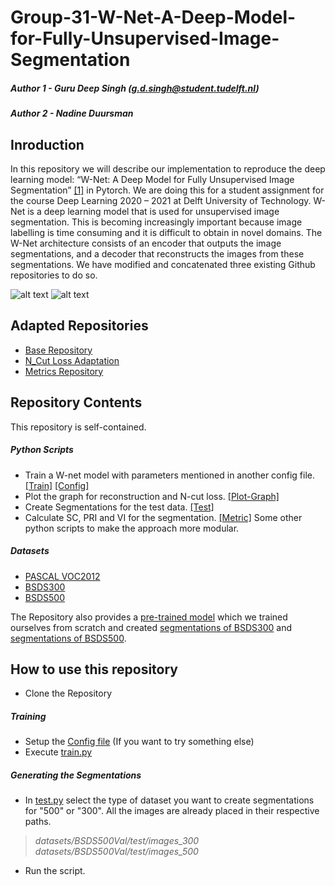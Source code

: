 # Group-31-W-Net-A-Deep-Model-for-Fully-Unsupervised-Image-Segmentation
##### Author 1 - Guru Deep Singh (g.d.singh@student.tudelft.nl)   
##### Author 2 - Nadine Duursman

## Inroduction
In this repository we will describe our implementation to reproduce the deep learning model: “W-Net: A Deep Model for Fully Unsupervised Image Segmentation” [[1]](https://arxiv.org/abs/1711.08506) in Pytorch. We are doing this for a student assignment for the course Deep Learning 2020 – 2021 at Delft University of Technology. 
W-Net is a deep learning model that is used for unsupervised image segmentation. This is becoming increasingly important because image labelling is time consuming and it is difficult to obtain in novel domains. The W-Net architecture consists of an encoder that outputs the image segmentations, and a decoder that reconstructs the images from these segmentations. We have modified and concatenated three existing Github repositories to do so. 

![alt text](https://github.com/Guru-Deep-Singh/Group-31-W-Net-A-Deep-Model-for-Fully-Unsupervised-Image-Segmentation/blob/main/Preds/pred_300/Figure_6.png)
![alt text](https://github.com/Guru-Deep-Singh/Group-31-W-Net-A-Deep-Model-for-Fully-Unsupervised-Image-Segmentation/blob/main/Preds/pred_300/Figure_5.png)
## Adapted Repositories
- [Base Repository](https://github.com/gr-b/W-Net-Pytorch)
- [N_Cut Loss Adaptation](https://github.com/fkodom/wnet-unsupervised-image-segmentation)
- [Metrics Repository](https://github.com/KuangHaofei/BSD500-Segmentation-Evaluator)

## Repository Contents
This repository is self-contained.
##### Python Scripts
- Train a W-net model with parameters mentioned in another config file. [[Train]](https://github.com/Guru-Deep-Singh/Group-31-W-Net-A-Deep-Model-for-Fully-Unsupervised-Image-Segmentation/blob/main/train.py) [[Config]](https://github.com/Guru-Deep-Singh/Group-31-W-Net-A-Deep-Model-for-Fully-Unsupervised-Image-Segmentation/blob/main/config.py)
- Plot the graph for reconstruction and N-cut loss. [[Plot-Graph]](https://github.com/Guru-Deep-Singh/Group-31-W-Net-A-Deep-Model-for-Fully-Unsupervised-Image-Segmentation/blob/main/plot_loss.py)
- Create Segmentations for the test data. [[Test]](https://github.com/Guru-Deep-Singh/Group-31-W-Net-A-Deep-Model-for-Fully-Unsupervised-Image-Segmentation/blob/main/test.py)
- Calculate SC, PRI and VI for the segmentation. [[Metric]](https://github.com/Guru-Deep-Singh/Group-31-W-Net-A-Deep-Model-for-Fully-Unsupervised-Image-Segmentation/blob/main/BSD500-Segmentation-Evaluator-master/python/test_bench.py)
Some other python scripts to make the approach more modular.

##### Datasets
- [PASCAL VOC2012](https://github.com/Guru-Deep-Singh/Group-31-W-Net-A-Deep-Model-for-Fully-Unsupervised-Image-Segmentation/tree/main/datasets/BSDS500val/train/images)
- [BSDS300](https://github.com/Guru-Deep-Singh/Group-31-W-Net-A-Deep-Model-for-Fully-Unsupervised-Image-Segmentation/tree/main/datasets/BSDS500val/test/images_300)
- [BSDS500](https://github.com/Guru-Deep-Singh/Group-31-W-Net-A-Deep-Model-for-Fully-Unsupervised-Image-Segmentation/tree/main/datasets/BSDS500val/test/images_500)

The Repository also provides a [pre-trained model](https://github.com/Guru-Deep-Singh/Group-31-W-Net-A-Deep-Model-for-Fully-Unsupervised-Image-Segmentation/tree/main/models) which we trained ourselves from scratch and created [segmentations of BSDS300](https://github.com/Guru-Deep-Singh/Group-31-W-Net-A-Deep-Model-for-Fully-Unsupervised-Image-Segmentation/tree/main/datasets/BSDS500val/test/segmentations_pred_300) and [segmentations of BSDS500](https://github.com/Guru-Deep-Singh/Group-31-W-Net-A-Deep-Model-for-Fully-Unsupervised-Image-Segmentation/tree/main/datasets/BSDS500val/test/segmentations_pred_500).

## How to use this repository
- Clone the Repository
##### Training
- Setup the [Config file](https://github.com/Guru-Deep-Singh/Group-31-W-Net-A-Deep-Model-for-Fully-Unsupervised-Image-Segmentation/blob/main/config.py) (If you want to try something else)
- Execute [train.py](https://github.com/Guru-Deep-Singh/Group-31-W-Net-A-Deep-Model-for-Fully-Unsupervised-Image-Segmentation/blob/main/train.py)

##### Generating the Segmentations
- In [test.py](https://github.com/Guru-Deep-Singh/Group-31-W-Net-A-Deep-Model-for-Fully-Unsupervised-Image-Segmentation/blob/main/test.py) select the type of dataset you want to create segmentations for "500" or "300". All the images are already placed in their respective paths. 
>*datasets/BSDS500Val/test/images_300*
> *datasets/BSDS500Val/test/images_500*

- Run the script.
